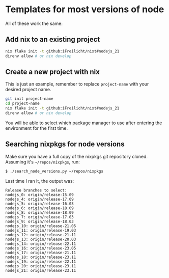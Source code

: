 # Templates for most versions of node

All of these work the same:

## Add nix to an existing project

```sh
nix flake init -t github:iFreilicht/nixt#nodejs_21
direnv allow # or nix develop
```

## Create a new project with nix

This is just an example, remember to replace `project-name` with your desired project name.

```sh
git init project-name
cd project-name
nix flake init -t github:iFreilicht/nixt#nodejs_21
direnv allow # or nix develop
```

You will be able to select which package manager to use after entering the environment for the first time.

## Searching nixpkgs for node versions

Make sure you have a full copy of the nixpkgs git repository cloned. Assuming it's `~/repos/nixpkgs`, run:

```sh
$ ./search_node_versions.py ~/repos/nixpkgs
```

Last time I ran it, the output was:

```
Release branches to select:
nodejs_0: origin/release-15.09
nodejs_4: origin/release-17.09
nodejs_5: origin/release-16.03
nodejs_6: origin/release-18.09
nodejs_8: origin/release-18.09
nodejs_7: origin/release-17.03
nodejs_9: origin/release-18.03
nodejs_10: origin/release-21.05
nodejs_11: origin/release-19.03
nodejs_12: origin/release-21.11
nodejs_13: origin/release-20.03
nodejs_14: origin/release-22.11
nodejs_16: origin/release-23.05
nodejs_17: origin/release-21.11
nodejs_18: origin/release-23.11
nodejs_19: origin/release-22.11
nodejs_20: origin/release-23.11
nodejs_21: origin/release-23.11
```